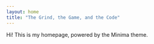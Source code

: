 ```yaml
---
layout: home
title: "The Grind, the Game, and the Code"
---
```


Hi! This is my homepage, powered by the Minima theme.
